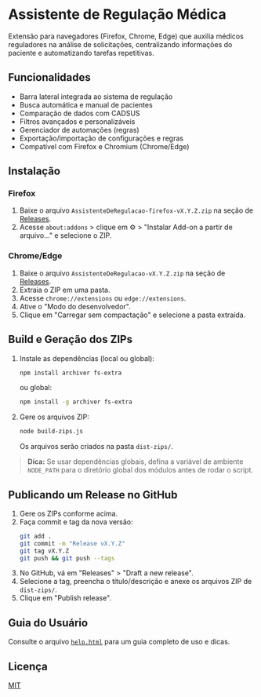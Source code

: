 # Assistente de Regulação Médica

Extensão para navegadores (Firefox, Chrome, Edge) que auxilia médicos reguladores na análise de solicitações, centralizando informações do paciente e automatizando tarefas repetitivas.

## Funcionalidades

- Barra lateral integrada ao sistema de regulação
- Busca automática e manual de pacientes
- Comparação de dados com CADSUS
- Filtros avançados e personalizáveis
- Gerenciador de automações (regras)
- Exportação/importação de configurações e regras
- Compatível com Firefox e Chromium (Chrome/Edge)

## Instalação

### Firefox

1. Baixe o arquivo `AssistenteDeRegulacao-firefox-vX.Y.Z.zip` na seção de [Releases](https://github.com/ShadyBS/AssistenteDeRegulacaoMedica/releases).
2. Acesse `about:addons` > clique em ⚙️ > "Instalar Add-on a partir de arquivo..." e selecione o ZIP.

### Chrome/Edge

1. Baixe o arquivo `AssistenteDeRegulacao-vX.Y.Z.zip` na seção de [Releases](https://github.com/ShadyBS/AssistenteDeRegulacaoMedica/releases).
2. Extraia o ZIP em uma pasta.
3. Acesse `chrome://extensions` ou `edge://extensions`.
4. Ative o "Modo do desenvolvedor".
5. Clique em "Carregar sem compactação" e selecione a pasta extraída.

## Build e Geração dos ZIPs

1. Instale as dependências (local ou global):
   ```sh
   npm install archiver fs-extra
   ```
   ou global:
   ```sh
   npm install -g archiver fs-extra
   ```
2. Gere os arquivos ZIP:
   ```sh
   node build-zips.js
   ```
   Os arquivos serão criados na pasta `dist-zips/`.

> **Dica:** Se usar dependências globais, defina a variável de ambiente `NODE_PATH` para o diretório global dos módulos antes de rodar o script.

## Publicando um Release no GitHub

1. Gere os ZIPs conforme acima.
2. Faça commit e tag da nova versão:
   ```sh
   git add .
   git commit -m "Release vX.Y.Z"
   git tag vX.Y.Z
   git push && git push --tags
   ```
3. No GitHub, vá em "Releases" > "Draft a new release".
4. Selecione a tag, preencha o título/descrição e anexe os arquivos ZIP de `dist-zips/`.
5. Clique em "Publish release".

## Guia do Usuário

Consulte o arquivo [`help.html`](help.html) para um guia completo de uso e dicas.

## Licença

[MIT](LICENSE)
